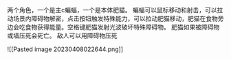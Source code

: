 两个角色，一个是主c蝙蝠，一个是本体肥猫。
蝙蝠可以鼠标移动和射击，可以拉动场景内障碍物解密，点击按钮触发特殊能力，可以拉动肥猫移动，肥猫在食物旁边会吃食物获得能量。空格键肥猫发射光波破坏特殊障碍物。
肥猫如果被障碍物或墙压死会死亡。
敌人可以用障碍物压死



![[Pasted image 20230408022644.png]]